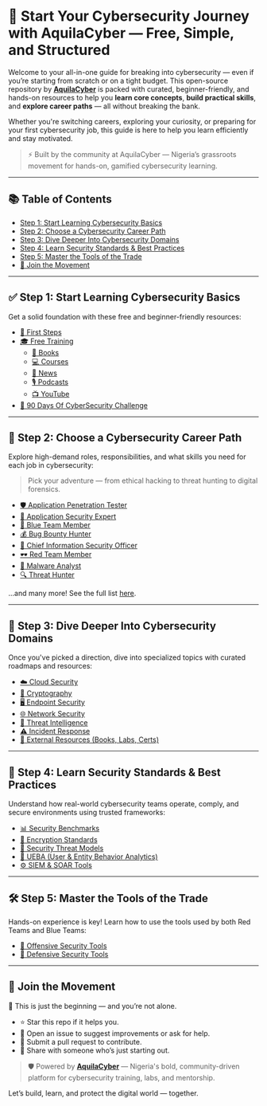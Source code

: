 

# 🎯 Start Your Cybersecurity Journey with AquilaCyber — Free, Simple, and Structured

Welcome to your all-in-one guide for breaking into cybersecurity — even if you’re starting from scratch or on a tight budget. This open-source repository by **[AquilaCyber](https://alturacyber.com/aquilacyber/)** is packed with curated, beginner-friendly, and hands-on resources to help you **learn core concepts**, **build practical skills**, and **explore career paths** — all without breaking the bank.

Whether you're switching careers, exploring your curiosity, or preparing for your first cybersecurity job, this guide is here to help you learn efficiently and stay motivated.

> ⚡ Built by the community at AquilaCyber — Nigeria’s grassroots movement for hands-on, gamified cybersecurity learning.

---

## 📚 Table of Contents

- [Step 1: Start Learning Cybersecurity Basics](#step-1-start-learning-cybersecurity-basics)
- [Step 2: Choose a Cybersecurity Career Path](#step-2-choose-a-cybersecurity-career-path)
- [Step 3: Dive Deeper Into Cybersecurity Domains](#step-3-dive-deeper-into-cybersecurity-domains)
- [Step 4: Learn Security Standards & Best Practices](#step-4-learn-security-standards--best-practices)
- [Step 5: Master the Tools of the Trade](#step-5-master-the-tools-of-the-trade)
- [🙌 Join the Movement](#join-the-movement)

---

## ✅ Step 1: Start Learning Cybersecurity Basics

Get a solid foundation with these free and beginner-friendly resources:

- [🚀 First Steps](/FirstSteps.md)
- [🎓 Free Training](/Free-Training/)
  - [📘 Books](/Free-Training/Books.md)
  - [💻 Courses](/Free-Training/Courses.md)
  - [📰 News](/Free-Training/News.md)
  - [🎙️ Podcasts](/Free-Training/Podcasts.md)
  - [📺 YouTube](/Free-Training/YouTube.md)
- [📆 90 Days Of CyberSecurity Challenge](/90DaysOfCyberSecurity/README.md)

---

## 🧭 Step 2: Choose a Cybersecurity Career Path

Explore high-demand roles, responsibilities, and what skills you need for each job in cybersecurity:

> Pick your adventure — from ethical hacking to threat hunting to digital forensics.

- [🛡️ Application Penetration Tester](/cybersecurity-career-path/Application_Penetration_Tester.md)
- [🔐 Application Security Expert](/cybersecurity-career-path/Application_Security_Expert.md)
- [🔵 Blue Team Member](/cybersecurity-career-path/Blue-Team_Member.md)
- [💰 Bug Bounty Hunter](/cybersecurity-career-path/Bug_Bounty_Hunter.md)
- [👔 Chief Information Security Officer](/cybersecurity-career-path/Chief_Information_Security_Officer.md)
- [🕶️ Red Team Member](/cybersecurity-career-path/Red-Team-Member.md)
- [🧠 Malware Analyst](/cybersecurity-career-path/Malware_Analyst.md)
- [🔍 Threat Hunter](/cybersecurity-career-path/Threat_Hunter.md)

...and many more! See the full list [here](/cybersecurity-career-path/).

---

## 📂 Step 3: Dive Deeper Into Cybersecurity Domains

Once you've picked a direction, dive into specialized topics with curated roadmaps and resources:

- [☁️ Cloud Security](/Getting-Started-in-Security/Cloud-Security/Cloud%20Security.md)
- [🔐 Cryptography](/Getting-Started-in-Security/Cryptography/Cryptography.md)
- [🖥️ Endpoint Security](/Getting-Started-in-Security/Endpoint-Security/Endpoint-Security.md)
- [🌐 Network Security](/Getting-Started-in-Security/Network-Security/Network%20Security.md)
- [📡 Threat Intelligence](/Getting-Started-in-Security/Threat%20Intelligence/Threat-Intelligence.md)
- [⚠️ Incident Response](/Getting-Started-in-Security/incident%20Response/Incident-Response.md)
- [🔧 External Resources (Books, Labs, Certs)](/Getting-Started-in-Security/external%20resources/README.md)

---

## 📏 Step 4: Learn Security Standards & Best Practices

Understand how real-world cybersecurity teams operate, comply, and secure environments using trusted frameworks:

- [📊 Security Benchmarks](/Security-Standard-Frameworks-and-Benchmarks/Security%20Benchmarks.md)
- [🔐 Encryption Standards](/Security-Standard-Frameworks-and-Benchmarks/Security%20Encryption.md)
- [🔎 Security Threat Models](/Security-Standard-Frameworks-and-Benchmarks/Security%20Threat%20Models.md)
- [🧠 UEBA (User & Entity Behavior Analytics)](/Security-Standard-Frameworks-and-Benchmarks/User%20and%20Entity%20Behavior%20Analytics%20(UEBA).md)
- [⚙️ SIEM & SOAR Tools](/Security-Standard-Frameworks-and-Benchmarks/Security%20Information%20and%20Event%20Management%20(SIEM).md)

---

## 🛠️ Step 5: Master the Tools of the Trade

Hands-on experience is key! Learn how to use the tools used by both Red Teams and Blue Teams:

- [🔴 Offensive Security Tools](/Security-team-tools/Offensive-Security.md)
- [🔵 Defensive Security Tools](/Security-team-tools/Defensive-Security.md)

---

## 🙌 Join the Movement

🎉 This is just the beginning — and you’re not alone.

- ⭐ Star this repo if it helps you.
- 💬 Open an issue to suggest improvements or ask for help.
- 🤝 Submit a pull request to contribute.
- 📣 Share with someone who’s just starting out.

> 🛡️ Powered by **[AquilaCyber](https://alturacyber.com/aquilacyber/)** — Nigeria's bold, community-driven platform for cybersecurity training, labs, and mentorship.

Let’s build, learn, and protect the digital world — together.
